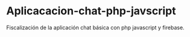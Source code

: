 # Aplicacacion-chat-php-javscript
Fiscalización de la aplicación chat básica con php javascript y firebase.
